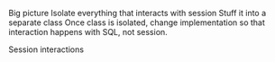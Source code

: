 Big picture
  Isolate everything that interacts with session
    Stuff it into a separate class
  Once class is isolated, change implementation so that interaction happens with SQL, not session.


Session interactions

